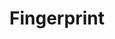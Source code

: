 ---
word: "true"

title: "Fingerprint"

categories: ['']

tags: ['Fingerprint']

arwords: 'بصمة النص'

arexps: []

enwords: ['Fingerprint']

enexps: []

arlexicons: 'ب'

enlexicons: 'F'

authors: ['Ruqayya Roshdy']

translators: ['X']

citations: 'تطبيقات أساسية في المعالجة الآلية للغة العربية'

sources: 'مركز الملك عبدالله بن عبدالعزيز الدولي لخدمة اللغة العربية'

slug: ""
---